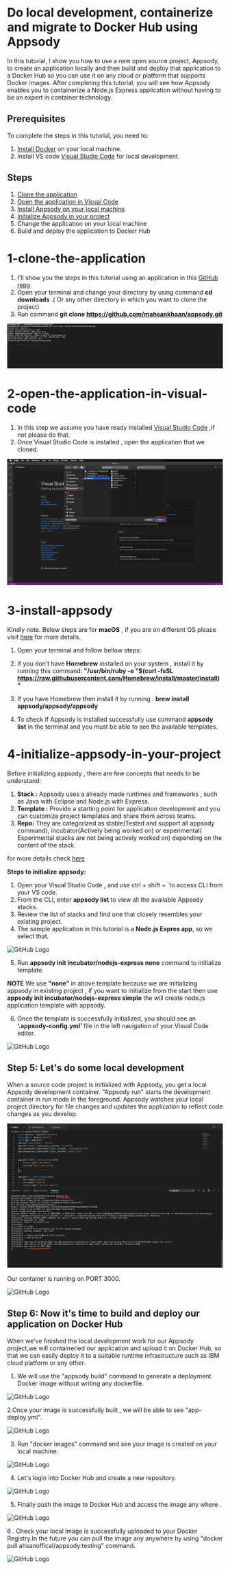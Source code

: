 # Do local development, containerize and migrate to Docker Hub using Appsody


In this tutorial, I show you how to use a new open source project, Appsody, to create an application locally and then build and deploy that application to a Docker Hub so you can use it on any cloud or platform that supports Docker images. After completing this tutorial, you will see how Appsody enables you to containerize a Node.js Express application without having to be an expert in container technology. 



## Prerequisites

To complete the steps in this tutorial, you need to:
1. [Install Docker](https://docs.docker.com/install/) on your local machine.
2. Install VS code [Visual Studio Code](https://code.visualstudio.com/) for local development.

## Steps
1.	[Clone the application](#1-clone-the-application)
2.	[Open the application in Visual Code](#2-open-the-application-in-visual-code)
3.	[Install Appsody on your local machine](#3-install-appsody)
4. [Initialize Appsody in your project]((#4-initialize-appsody-in-your-project))
5.	Change the application on your local machine
6.	Build and deploy the application to Docker Hub





# 1-clone-the-application

1.	I'll show you the steps in this tutorial using an application in this  [GitHub repo](https://github.com/mahsankhaan/appsody.git)
2.	Open your terminal and change your directory by using command **cd downloads** .( Or any other directory in which you want to      clone the project)
3.	Run command **git clone https://github.com/mahsankhaan/appsody.git**   

![GitHub Logo](images/s1.png)




# 2-open-the-application-in-visual-code

1. In this step we assume you have ready installed [Visual Studio Code](https://code.visualstudio.com/) ,if not please do that.
2.	Once Visual Studio Code is installed , open the application that we cloned. 

![GitHub Logo](images/s2.png)

# 3-install-appsody

Kindly note. Below steps are for **macOS** , if you are on different OS please visit [here](https://appsody.dev/docs/getting-started/installation) for more details.

1. Open your terminal and follow bellow steps:

2.	If you don’t have **Homebrew** installed on your system , install it by running this command:
**"/usr/bin/ruby -e "$(curl -fsSL https://raw.githubusercontent.com/Homebrew/install/master/install)"**

3.	If you have Homebrew then install it by running : 
**brew install appsody/appsody/appsody**

4.	To check if Appsody is installed successfully use command **appsody list** in the terminal and you must be able to see the available templates.


# 4-initialize-appsody-in-your-project

Before initializing appsody , there are few concepts that needs to be understand: 
1. **Stack :**  Appsody uses a already made runtimes and frameworks , such as Java with Eclipse and Node.js with Express.
2. **Template :**  Provide a starting point for application development  and you can customize project templates and share them across teams.
3. **Repo:** They are categorized as stable(Tested and support all appsody command), incubator(Actively being worked on) or experimental( Experimental stacks are not being actively worked on) depending on the  content of the stack.

for more  details check [here](https://appsody.dev/docs/stacks/stacks-overview/)

**Steps to initialize appsody:**
1.	Open your Visual Studio Code , and use ctrl + shift + `to access CLI from your VS code.
2.	From the CLI, enter **appsody list** to view all the available Appsody stacks.
3.	Review the list of stacks and find one that closely resembles your existing project. 
4. The sample application in this tutorial is a **Node.js Expres app**, so we select that.


![GitHub Logo](images/s4.png)

5.	Run  **appsody init incubator/nodejs-express none** command to initialize template.
   
**NOTE**
We use **"none”** in above template because we are initializing appsody in existing project , if you want to initialize from the start then use  **appsody init incubator/nodejs-express simple** the will create node.js application template with appsody.

6. Once the template is successfully initialized, you should see an **‘.appsody-config.yml’** file in the left navigation of your Visual Code editor.

![GitHub Logo](images/s5.png)

## Step 5: Let's do some local development

When a source code project is initialized with Appsody, you get a local Appsody development container. "Appsody run" starts the development container in run mode in the foreground. Appsody watches your local project directory for file changes and updates the application to reflect code changes as you develop.

![GitHub Logo](images/s6.png)

Our container is running on PORT 3000.

![GitHub Logo](images/s7.png)


## Step 6: Now it's time to build and deploy our application on Docker Hub
When we've finished the local development work for our Appsody project,we will containeried our application and upload it on Docker Hub, so that we can easily deploy it to a suitable runtime infrastructure such as IBM cloud platform or any other.

1. We will use the "appsody build" command to generate a deployment Docker image without writing any dockerfile.

![GitHub Logo](images/s8.png)


2.Once your image is successfully built , we will be able to see "app-deploy.yml".

![GitHub Logo](images/s9.png)

3. Run "docker images" command and see your image is created on your local machine.

![GitHub Logo](images/s10.png)


4. Let's login into Docker Hub and create a new repository.

![GitHub Logo](images/s11.png)

5. Finally push the image to Docker Hub and access the image any where .

![GitHub Logo](images/s12.png)

6 . Check your local image is successfully uploaded to your Docker Registry.In the future you can pull the image any anywhere by using "docker pull ahsanoffical/appsody:testing" command.

 ![GitHub Logo](images/s13.png)


